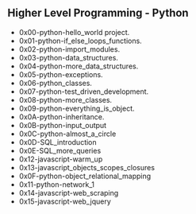 ## Higher Level Programming - Python

- 0x00-python-hello_world project.
- 0x01-python-if_else_loops_functions.
- 0x02-python-import_modules.
- 0x03-python-data_structures.
- 0x04-python-more_data_structures.
- 0x05-python-exceptions.
- 0x06-python_classes.
- 0x07-python-test_driven_development.
- 0x08-python-more_classes.
- 0x09-python-everything_is_object.
- 0x0A-python-inheritance.
- 0x0B-python-input_output
- 0x0C-python-almost_a_circle
- 0x0D-SQL_introduction
- 0x0E-SQL_more_queries
- 0x12-javascript-warm_up
- 0x13-javascript_objects_scopes_closures
- 0x0F-python-object_relational_mapping
- 0x11-python-network_1
- 0x14-javascript-web_scraping
- 0x15-javascript-web_jquery
